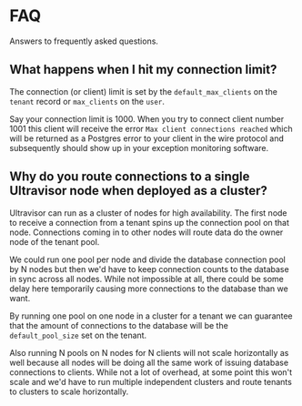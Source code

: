 <!--
SPDX-FileCopyrightText: 2025 Supabase <support@supabase.io>
SPDX-FileCopyrightText: 2025 Łukasz Niemier <~@hauleth.dev>

SPDX-License-Identifier: Apache-2.0
SPDX-License-Identifier: EUPL-1.2
-->

# FAQ

Answers to frequently asked questions.

## What happens when I hit my connection limit?

The connection (or client) limit is set by the `default_max_clients` on the
`tenant` record or `max_clients` on the `user`.

Say your connection limit is 1000. When you try to connect client number 1001
this client will receive the error `Max client connections reached` which will
be returned as a Postgres error to your client in the wire protocol and
subsequently should show up in your exception monitoring software.

## Why do you route connections to a single Ultravisor node when deployed as a cluster?

Ultravisor can run as a cluster of nodes for high availability. The first node to
receive a connection from a tenant spins up the connection pool on that node.
Connections coming in to other nodes will route data do the owner node of the
tenant pool.

We could run one pool per node and divide the database connection pool by N
nodes but then we'd have to keep connection counts to the database in sync
across all nodes. While not impossible at all, there could be some delay here
temporarily causing more connections to the database than we want.

By running one pool on one node in a cluster for a tenant we can guarantee that
the amount of connections to the database will be the `default_pool_size` set on
the tenant.

Also running N pools on N nodes for N clients will not scale horizontally as
well because all nodes will be doing all the same work of issuing database
connections to clients. While not a lot of overhead, at some point this won't
scale and we'd have to run multiple independent clusters and route tenants to
clusters to scale horizontally.
